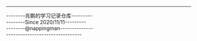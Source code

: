 ---------------------------------
--------肖鹏的学习记录仓库---------  
​--------Since 2020/11/11---------  
​--------@nappingman--------------  
​--------------------------------  